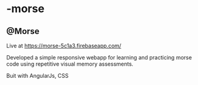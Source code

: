 # -morse

## @Morse

Live at https://morse-5c1a3.firebaseapp.com/

Developed a simple responsive webapp for learning and practicing morse code using repetitive visual memory assessments.

Buit with AngularJs, CSS
